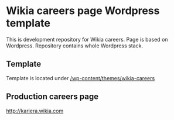# Wikia careers page Wordpress template
This is development repository for Wikia careers. Page is based on Wordpress.
Repository contains whole Wordpress stack.
## Template
Template is located under [/wp-content/themes/wikia-careers](wp-content/themes/wikia-careers)
## Production careers page
http://kariera.wikia.com
